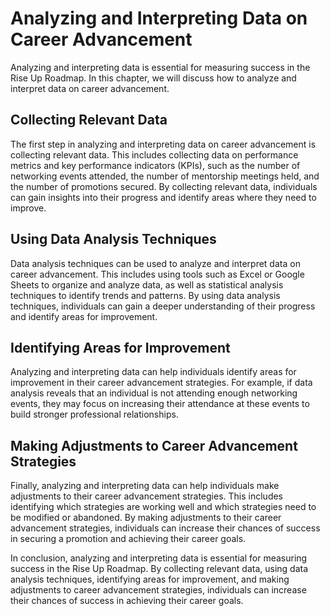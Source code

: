 # Analyzing and Interpreting Data on Career Advancement

Analyzing and interpreting data is essential for measuring success in the Rise Up Roadmap. In this chapter, we will discuss how to analyze and interpret data on career advancement.

Collecting Relevant Data
------------------------

The first step in analyzing and interpreting data on career advancement is collecting relevant data. This includes collecting data on performance metrics and key performance indicators (KPIs), such as the number of networking events attended, the number of mentorship meetings held, and the number of promotions secured. By collecting relevant data, individuals can gain insights into their progress and identify areas where they need to improve.

Using Data Analysis Techniques
------------------------------

Data analysis techniques can be used to analyze and interpret data on career advancement. This includes using tools such as Excel or Google Sheets to organize and analyze data, as well as statistical analysis techniques to identify trends and patterns. By using data analysis techniques, individuals can gain a deeper understanding of their progress and identify areas for improvement.

Identifying Areas for Improvement
---------------------------------

Analyzing and interpreting data can help individuals identify areas for improvement in their career advancement strategies. For example, if data analysis reveals that an individual is not attending enough networking events, they may focus on increasing their attendance at these events to build stronger professional relationships.

Making Adjustments to Career Advancement Strategies
---------------------------------------------------

Finally, analyzing and interpreting data can help individuals make adjustments to their career advancement strategies. This includes identifying which strategies are working well and which strategies need to be modified or abandoned. By making adjustments to their career advancement strategies, individuals can increase their chances of success in securing a promotion and achieving their career goals.

In conclusion, analyzing and interpreting data is essential for measuring success in the Rise Up Roadmap. By collecting relevant data, using data analysis techniques, identifying areas for improvement, and making adjustments to career advancement strategies, individuals can increase their chances of success in achieving their career goals.
